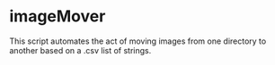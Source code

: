 # imageMover
This script automates the act of moving images from one directory to another based on a .csv list of strings. 
